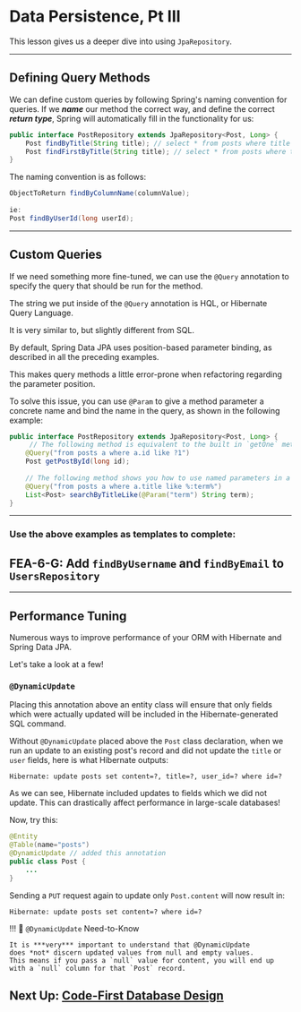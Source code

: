# Data Persistence, Pt III

This lesson gives us a deeper dive into using `JpaRepository`.

---

## Defining Query Methods

We can define custom queries by following Spring's naming
convention for queries. If we ***name*** our method the correct way, and define the
correct ***return type***, Spring will automatically fill in the functionality for us:

```java
public interface PostRepository extends JpaRepository<Post, Long> {
    Post findByTitle(String title); // select * from posts where title = ?
    Post findFirstByTitle(String title); // select * from posts where title = ? limit 1
}
```

The naming convention is as follows:

```JAVA
ObjectToReturn findByColumnName(columnValue);
        
ie:
Post findByUserId(long userId);
```

---
## Custom Queries
If we need something more fine-tuned, we can use the `@Query` annotation to specify
the query that should be run for the method. 

The string we put inside of the `@Query` annotation is HQL, or Hibernate Query Language. 

It is very similar to, but slightly different from SQL.

By default, Spring Data JPA uses position-based parameter binding, as described in all the preceding examples. 

This makes query methods a little error-prone when refactoring regarding the parameter position.

To solve this issue, you can use `@Param` to give a method parameter a concrete name and bind the name in the query, as shown in the following example:

```java
public interface PostRepository extends JpaRepository<Post, Long> {
     // The following method is equivalent to the built in `getOne` method, there's no need to create this example
    @Query("from posts a where a.id like ?1")
    Post getPostById(long id);
    
    // The following method shows you how to use named parameters in a HQL custom query:    
    @Query("from posts a where a.title like %:term%")
    List<Post> searchByTitleLike(@Param("term") String term);
}
```
---

### Use the above examples as templates to complete:

## FEA-6-G: Add `findByUsername` and `findByEmail` to `UsersRepository`

---

## Performance Tuning

Numerous ways to improve performance of your ORM with Hibernate and Spring Data JPA.

Let's take a look at a few!

### `@DynamicUpdate`

Placing this annotation above an entity class will ensure that only fields which were actually updated 
will be included in the Hibernate-generated SQL command.

Without `@DynamicUpdate` placed above the `Post` class declaration, 
when we run an update to an existing post's record and did not update the `title` or `user` fields,
here is what Hibernate outputs:

```
Hibernate: update posts set content=?, title=?, user_id=? where id=?
```

As we can see, Hibernate included updates to fields which we did not update. This can drastically affect performance in large-scale databases!

Now, try this:

```JAVA
@Entity
@Table(name="posts")
@DynamicUpdate // added this annotation
public class Post {
    ...
}
```

Sending a `PUT` request again to update only `Post.content` will now result in:

```
Hibernate: update posts set content=? where id=?
```

!!! 🧐 `@DynamicUpdate` Need-to-Know

    It is ***very*** important to understand that @DynamicUpdate 
    does *not* discern updated values from null and empty values.
    This means if you pass a `null` value for content, you will end up with a `null` column for that `Post` record.

## Next Up: [Code-First Database Design](15-code-first.md)